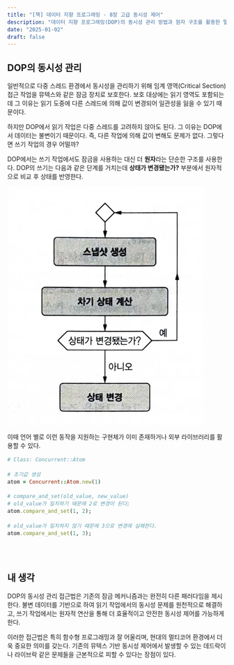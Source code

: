 ```yaml
---
title: "[책] 데이터 지향 프로그래밍 - 8장 고급 동시성 제어"
description: "데이터 지향 프로그래밍(DOP)의 동시성 관리 방법과 원자 구조를 활용한 멀티스레드 환경에서의 데이터 처리"
date: "2025-01-02"
draft: false
---
```


## DOP의 동시성 관리

일반적으로 다중 스레드 환경에서 동시성을 관리하기 위해 임계 영역(Critical Section) 접근 작업을 뮤텍스와 같은 잠금 장치로 보호한다. 보호 대상에는 읽기 영역도 포함되는데 그 이유는 읽기 도중에 다른 스레드에 의해 값이 변경되어 일관성을 잃을 수 있기 때문이다.

하지만 DOP에서 읽기 작업은 다중 스레드를 고려하지 않아도 된다. 그 이유는 DOP에서 데이터는 불변이기 때문이다. 즉, 다른 작업에 의해 값이 변해도 문제가 없다. 그렇다면 쓰기 작업의 경우 어떨까?

DOP에서는 쓰기 작업에서도 잠금을 사용하는 대신 더 **원자**라는 단순한 구조를 사용한다. DOP의 쓰기는 다음과 같은 단계를 거치는데 **상태가 변경됐는가?** 부분에서 원자적으로 비교 후 상태를 반영한다.

![DOP 쓰기 작업의 원자적 상태 변경 과정](./diagram-1.webp)

이때 언어 별로 이런 동작을 지원하는 구현체가 이미 존재하거나 외부 라이브러리를 활용할 수 있다.

```ruby
# Class: Concurrent::Atom

# 초기값 생성
atom = Concurrent::Atom.new(1)

# compare_and_set(old_value, new_value)
# old_value가 일치하기 때문에 2로 변경이 된다;
atom.compare_and_set(1, 2);

# old_value가 일치하지 않기 때문에 3으로 변경에 실패한다.
atom.compare_and_set(1, 3);
```

<br></br>

## 내 생각

DOP의 동시성 관리 접근법은 기존의 잠금 메커니즘과는 완전히 다른 패러다임을 제시한다. 불변 데이터를 기반으로 하여 읽기 작업에서의 동시성 문제를 원천적으로 해결하고, 쓰기 작업에서는 원자적 연산을 통해 더 효율적이고 안전한 동시성 제어를 가능하게 한다.

이러한 접근법은 특히 함수형 프로그래밍과 잘 어울리며, 현대의 멀티코어 환경에서 더욱 중요한 의미를 갖는다. 기존의 뮤텍스 기반 동시성 제어에서 발생할 수 있는 데드락이나 라이브락 같은 문제들을 근본적으로 피할 수 있다는 장점이 있다.